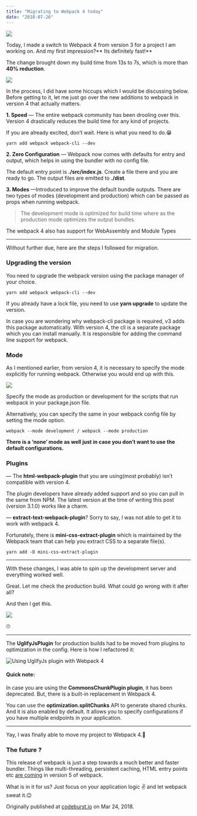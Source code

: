 ```yaml
---
title: "Migrating to Webpack 4 today"
date: "2018-07-26"
---
```


![](https://cdn-images-1.medium.com/max/1500/1*oJj7VCITmRw4VLRm_ud8Sw.png)

Today, I made a switch to Webpack 4 from version 3 for a project I am working
on. And my first impression?** Its definitely fast!**

The change brought down my build time from 13s to 7s, which is more than **40%
reduction**.

![](https://zippy.gfycat.com/UncomfortableHonoredAmericanwarmblood.gif)

In the process, I did have some hiccups which I would be discussing below.
Before getting to it, let me just go over the new additions to webpack in
version 4 that actually matters.

**1. Speed** — The entire webpack community has been drooling over this. Version
4 drastically reduces the build time for any kind of projects.

If you are already excited, don’t wait. Here is what you need to do.😁

`yarn add webpack webpack-cli --dev`

**2. Zero Configuration** — Webpack now comes with defaults for entry and
output, which helps in using the bundler with no config file.

The default entry point is **./src/index.js**. Create a file there and you are
ready to go. The output files are emitted to **./dist**.

**3. Modes** —Introduced to improve the default bundle outputs. There are two
types of modes (development and production) which can be passed as props when
running webpack.

> The development mode is optimized for build time where as the production mode
> optimizes the output bundles.

The webpack 4 also has support for WebAssembly and Module Types

---

Without further due, here are the steps I followed for migration.

### Upgrading the version

You need to upgrade the webpack version using the package manager of your
choice.

`yarn add webpack webpack-cli --dev`

If you already have a lock file, you need to use **yarn upgrade** to update
the version.

In case you are wondering why webpack-cli package is required, v3 adds this
package automatically. With version 4, the cli is a separate package which you
can install manually. It is responsible for adding the command line support for
webpack.

### Mode

As I mentioned earlier, from version 4, it is necessary to specify the mode
explicitly for running webpack. Otherwise you would end up with this.

![](https://cdn-images-1.medium.com/max/1600/1*sSG5Rew_lLbdVALxJv73Ww.png)

Specify the mode as production or development for the scripts that run webpack
in your package.json file.

Alternatively, you can specify the same in your webpack config file by setting
the mode option.

`webpack --mode development / webpack --mode production`

**There is a ‘none’ mode as well just in case you don’t want to use the default
configurations.**

### Plugins

— The **html-webpack-plugin** that you are using(most probably) isn’t compatible
with version 4.

The plugin developers have already added support and so you can pull in the same
from NPM. The latest version at the time of writing this post (version 3.1.0)
works like a charm.

— **extract-text-webpack-plugin**? Sorry to say, I was not able to get it to
work with webpack 4.

Fortunately, there is **mini-css-extract-plugin** which is maintained by the
Webpack team that can help you extract CSS to a separate file(s).

`yarn add -D mini-css-extract-plugin`

---

With these changes, I was able to spin up the development server and everything
worked well.

Great. Let me check the production build. What could go wrong with it after all?

And then I get this.

![](https://cdn-images-1.medium.com/max/1600/1*iwNBW_atJCvauSSvW2Sd6g.png)

🙄

---

The **UglifyJsPlugin** for production builds had to be moved from plugins to
optimization in the config. Here is how I refactored it:

![Using UglifyJs plugin with Webpack 4](https://cdn-images-1.medium.com/max/1600/1*XX8FrHPb6DWPX1Vnpb02kg.png)

#### Quick note:

In case you are using the **CommonsChunkPlugin plugin**, it has been deprecated.
But, there is a built-in replacement in Webpack 4.

You can use the **optimization.splitChunks** API to generate shared chunks. And
it is also enabled by default. It allows you to specify configurations if you
have multiple endpoints in your application.

---

Yay, I was finally able to move my project to Webpack 4.🙌

### The future ?

This release of webpack is just a step towards a much better and faster bundler.
Things like multi-threading, persistent caching, HTML entry points etc [are
coming](https://twitter.com/TheLarkInn/status/965112759854641153) in version 5
of webpack.

What is in it for us? Just focus on your application logic ✌️ and let webpack
sweat it.😉

Originally published at [codeburst.io](https://codeburst.io/migrating-to-webpack-4-today-d564b453a3ba5) on Mar 24, 2018.
